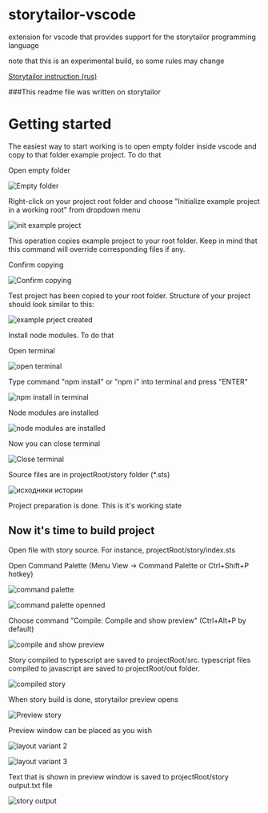 # storytailor-vscode
extension for vscode that provides support for the storytailor programming language

note that this is an experimental build, so some rules may change

[Storytailor instruction (rus)](https://github.com/freewebtime/storyscriptOrigins/blob/master/Instruction.md)

###This readme file was written on storytailor

# Getting started

The easiest way to start working is to open empty folder inside vscode and copy to that folder example project. To do that

Open empty folder

![Empty folder](https://raw.githubusercontent.com/freewebtime/storytailor-vscode-extension/master/client/lib/images/vscode_empty.png)

Right-click on your project root folder and choose "Initialize example project in a working root" from dropdown menu

![init example project](https://raw.githubusercontent.com/freewebtime/storytailor-vscode-extension/master/client/lib/images/init_example_project.png)

This operation copies example project to your root folder. Keep in mind that this command will override corresponding files if any. 

Confirm copying

![Confirm copying](https://raw.githubusercontent.com/freewebtime/storytailor-vscode-extension/master/client/lib/images/confirm_init_example_project.png)

Test project has been copied to your root folder. Structure of your project should look similar to this:

![example prject created](https://raw.githubusercontent.com/freewebtime/storytailor-vscode-extension/master/client/lib/images/example_project_created.png)

Install node modules. To do that

Open terminal

![open terminal](https://raw.githubusercontent.com/freewebtime/storytailor-vscode-extension/master/client/lib/images/open_terminal.png)

Type command "npm install" or "npm i" into terminal and press "ENTER"

![npm install in terminal](https://raw.githubusercontent.com/freewebtime/storytailor-vscode-extension/master/client/lib/images/npm_install.png)

Node modules are installed

![node modules are installed](https://raw.githubusercontent.com/freewebtime/storytailor-vscode-extension/master/client/lib/images/node_modules_created.png)

Now you can close terminal

![Close terminal](https://raw.githubusercontent.com/freewebtime/storytailor-vscode-extension/master/client/lib/images/close_terminal.png)

Source files are in projectRoot/story folder (*.sts)

![исходники истории](https://raw.githubusercontent.com/freewebtime/storytailor-vscode-extension/master/client/lib/images/story_source_files.png)

Project preparation is done. This is it's working state

## Now it's time to build project
Open file with story source. For instance, projectRoot/story/index.sts 

Open Command Palette (Menu View -> Command Palette or Ctrl+Shift+P hotkey) 

![command palette](https://raw.githubusercontent.com/freewebtime/storytailor-vscode-extension/master/client/lib/images/command_palette.png)

![command palette openned](https://raw.githubusercontent.com/freewebtime/storytailor-vscode-extension/master/client/lib/images/command_palette_openned.png)

Choose command "Compile: Compile and show preview" (Ctrl+Alt+P by default)

![compile and show preview](https://raw.githubusercontent.com/freewebtime/storytailor-vscode-extension/master/client/lib/images/compile_and_show_preview.png)

Story compiled to typescript are saved to projectRoot/src. 
typescript files compiled to javascript are saved to projectRoot/out folder.

![compiled story](https://raw.githubusercontent.com/freewebtime/storytailor-vscode-extension/master/client/lib/images/compiled_story.png)

When story build is done, storytailor preview opens

![Preview story](https://raw.githubusercontent.com/freewebtime/storytailor-vscode-extension/master/client/lib/images/preview_story.png)

Preview window can be placed as you wish

![layout variant 2](https://raw.githubusercontent.com/freewebtime/storytailor-vscode-extension/master/client/lib/images/layout_2.png)

![layout variant 3](https://raw.githubusercontent.com/freewebtime/storytailor-vscode-extension/master/client/lib/images/layout_3.png)

Text that is shown in preview window is saved to projectRoot/story output.txt file

![story output](https://raw.githubusercontent.com/freewebtime/storytailor-vscode-extension/master/client/lib/images/story_output.png)